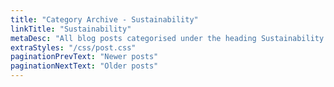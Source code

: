 ```yaml
---
title: "Category Archive - Sustainability"
linkTitle: "Sustainability"
metaDesc: "All blog posts categorised under the heading Sustainability. These are updated on a regular basis so do check back for updates."
extraStyles: "/css/post.css"
paginationPrevText: "Newer posts"
paginationNextText: "Older posts"
---
```


